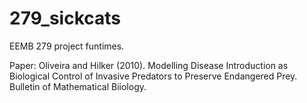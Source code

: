 # 279_sickcats

EEMB 279 project funtimes. 

Paper: Oliveira and Hilker (2010). Modelling Disease Introduction as Biological Control of Invasive Predators to Preserve Endangered Prey. Bulletin of Mathematical Biiology. 
